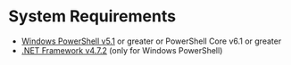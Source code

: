 # System Requirements

* [Windows PowerShell v5.1](https://www.microsoft.com/en-us/download/details.aspx?id=54616) or greater or PowerShell Core v6.1 or greater
* [.NET Framework v4.7.2](https://dotnet.microsoft.com/download/dotnet-framework/net472) (only for Windows PowerShell)